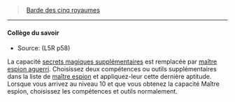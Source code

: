 ﻿---
!GenericItem
Name: Collège du savoir
Source: (L5R p58)
Id: l5r_bard_hd.md#collège-du-savoir
ParentLink: l5r_bard_hd.md#barde-des-cinq-royaumes
ParentName: Barde des cinq royaumes
NameLevel: 4
Attributes: {}
---
> [Barde des cinq royaumes](hd_l5r_bard.md)

---

#### Collège du savoir

- Source: (L5R p58)

La capacité [secrets magiques supplémentaires](hd_bard_knowledge_secrets_magiques_supplementaires.md) est remplacée par [maître espion aguerri](hd_l5r_bard_maitre_espion.md). Choisissez deux compétences ou outils supplémentaires dans la liste de [maître espion](hd_l5r_bard_maitre_espion.md) et appliquez-leur cette dernière aptitude. Lorsque vous arrivez au niveau 10 et que vous obtenez la capacité Maître espion, choisissez les compétences et outils normalement.

